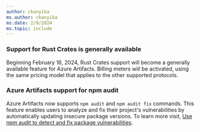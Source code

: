```yaml
---
author: ckanyika
ms.author: ckanyika
ms.date: 2/9/2024
ms.topic: include
---
```


### Support for Rust Crates is generally available

Beginning February 16, 2024, Rust Crates support will become a generally available feature for Azure Artifacts. Billing meters will be activated, using the same pricing model that applies to the other supported protocols.

### Azure Artifacts support for npm audit 

Azure Artifacts now supports `npm audit` and `npm audit fix` commands. This feature enables users to analyze and fix their project's vulnerabilities by automatically updating insecure package versions. To learn more visit, [Use npm audit to detect and fix package vulnerabilities](/azure/devops/artifacts/npm/npm-audit?view=azure-devops&tabs=classic&preserve-view=true).